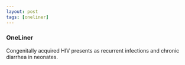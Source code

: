```yaml
---
layout: post
tags: [oneliner]
---
```



### OneLiner

Congenitally acquired HIV presents as recurrent infections and chronic diarrhea in neonates.
